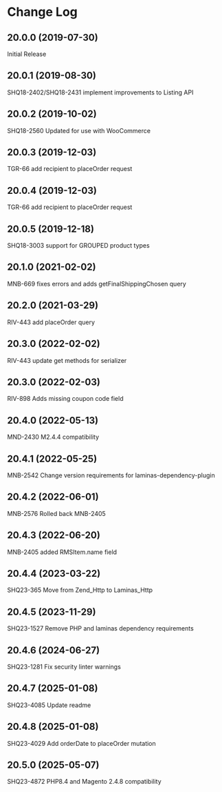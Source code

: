 # Change Log


## 20.0.0 (2019-07-30)
Initial Release


## 20.0.1 (2019-08-30)
SHQ18-2402/SHQ18-2431 implement improvements to Listing API


## 20.0.2 (2019-10-02)
SHQ18-2560 Updated for use with WooCommerce


## 20.0.3 (2019-12-03)
TGR-66 add recipient to placeOrder request


## 20.0.4 (2019-12-03)
TGR-66 add recipient to placeOrder request

## 20.0.5 (2019-12-18)
SHQ18-3003 support for GROUPED product types


## 20.1.0 (2021-02-02)
MNB-669 fixes errors and adds getFinalShippingChosen query


## 20.2.0 (2021-03-29)
RIV-443 add placeOrder query


## 20.3.0 (2022-02-02)
RIV-443 update get methods for serializer


## 20.3.0 (2022-02-03)
RIV-898 Adds missing coupon code field


## 20.4.0 (2022-05-13)
MND-2430 M2.4.4 compatibility


## 20.4.1 (2022-05-25)
MNB-2542 Change version requirements for laminas-dependency-plugin


## 20.4.2 (2022-06-01)
MNB-2576 Rolled back MNB-2405


## 20.4.3 (2022-06-20)
MNB-2405 added RMSItem.name field


## 20.4.4 (2023-03-22)
SHQ23-365 Move from Zend_Http to Laminas_Http


## 20.4.5 (2023-11-29)
SHQ23-1527 Remove PHP and laminas dependency requirements


## 20.4.6 (2024-06-27)
SHQ23-1281 Fix security linter warnings


## 20.4.7 (2025-01-08)
SHQ23-4085 Update readme


## 20.4.8 (2025-01-08)
SHQ23-4029 Add orderDate to placeOrder mutation


## 20.5.0 (2025-05-07)
SHQ23-4872 PHP8.4 and Magento 2.4.8 compatibility


